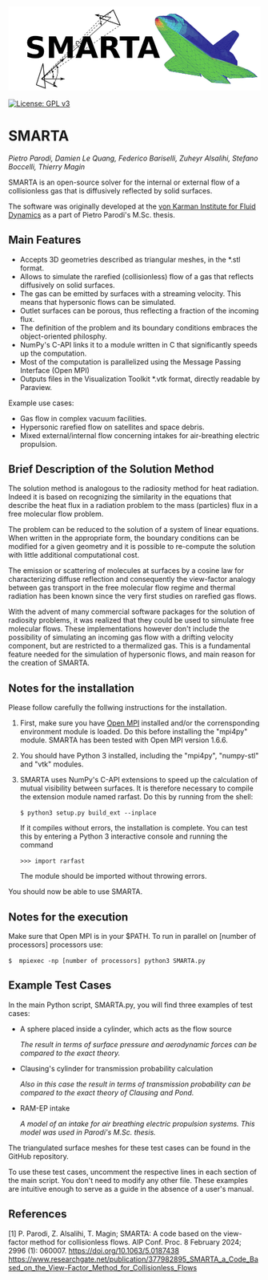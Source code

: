 ![logo](logo2.png)

[![License: GPL v3](https://img.shields.io/badge/License-GPLv3-blue.svg)](https://www.gnu.org/licenses/gpl-3.0)

# SMARTA

*Pietro Parodi, Damien Le Quang, Federico Bariselli, Zuheyr Alsalihi, Stefano Boccelli, Thierry Magin*

SMARTA is an open-source solver for the internal or external flow of a collisionless gas that is diffusively reflected by solid surfaces.

The software was originally developed at the [von Karman Institute for Fluid Dynamics](https://www.vki.ac.be/) as a part of Pietro Parodi's M.Sc. thesis.

## Main Features
  * Accepts 3D geometries described as triangular meshes, in the \*.stl format.
  * Allows to simulate the rarefied (collisionless) flow of a gas that reflects diffusively on solid surfaces.
  * The gas can be emitted by surfaces with a streaming velocity. This means that hypersonic flows can be simulated.
  * Outlet surfaces can be porous, thus reflecting a fraction of the incoming flux.
  * The definition of the problem and its boundary conditions embraces the object-oriented philosphy.
  * NumPy's C-API links it to a module written in C that significantly speeds up the computation.
  * Most of the computation is parallelized using the Message Passing Interface (Open MPI)
  * Outputs files in the Visualization Toolkit \*.vtk format, directly readable by Paraview.
  
  Example use cases:
  
  * Gas flow in complex vacuum facilities.
  * Hypersonic rarefied flow on satellites and space debris.
  * Mixed external/internal flow concerning intakes for air-breathing electric propulsion.

## Brief Description of the Solution Method

The solution method is analogous to the radiosity method for heat radiation. Indeed it is based on recognizing the similarity in the equations that describe the heat flux in a radiation problem to the mass (particles) flux in a free molecular flow problem.

The problem can be reduced to the solution of a system of linear equations. When written in the appropriate form, the boundary conditions can be modified for a given geometry and it is possible to re-compute the solution with little additional computational cost.

The emission or scattering of molecules at surfaces by a cosine law for characterizing diffuse reflection and consequently the view-factor analogy between gas transport in the free molecular flow regime and thermal radiation has been known since the very first studies on rarefied gas flows.

With the advent of many commercial software packages for the solution of radiosity problems, it was realized that they could be used to simulate free molecular flows. These implementations however don't include the possibility of simulating an incoming gas flow with a drifting velocity component, but are restricted to a thermalized gas. This is a fundamental feature needed for the simulation of hypersonic flows, and main reason for the creation of SMARTA.


## Notes for the installation
Please follow carefully the follwing instructions for the installation.

1. First, make sure you have [Open MPI](https://www.open-mpi.org/) installed and/or the corrensponding environment module is loaded. Do this before installing the "mpi4py" module.
SMARTA has been tested with Open MPI version 1.6.6.

2. You should have Python 3 installed, including the "mpi4py", "numpy-stl" and "vtk" modules.

3. SMARTA uses NumPy's C-API extensions to speed up the calculation of mutual visibility between surfaces. It is therefore necessary to compile the extension module named rarfast.
Do this by running from the shell:

   `$ python3 setup.py build_ext --inplace`

   If it compiles without errors, the installation is complete. You can test this by entering a Python 3 interactive console and running the command

   `>>> import rarfast`

   The module should be imported without throwing errors.

You should now be able to use SMARTA.

## Notes for the execution
Make sure that Open MPI is in your $PATH. To run in parallel on [number of processors] processors use:

`$  mpiexec -np [number of processors] python3 SMARTA.py`

## Example Test Cases

In the main Python script, SMARTA.py, you will find three examples of test cases:

* A sphere placed inside a cylinder, which acts as the flow source
   
   *The result in terms of surface pressure and aerodynamic forces can be compared to the exact theory.*
   
* Clausing's cylinder for transmission probability calculation
   
   *Also in this case the result in terms of transmission probability can be compared to the exact theory of Clausing and Pond.*
   
* RAM-EP intake

   *A model of an intake for air breathing electric propulsion systems. This model was used in Parodi's M.Sc. thesis.*

The triangulated surface meshes for these test cases can be found in the GitHub repository.

To use these test cases, uncomment the respective lines in each section of the main script. You don't need to modify any other file. These examples are intuitive enough to serve as a guide in the absence of a user's manual.

## References

[1] P. Parodi, Z. Alsalihi, T. Magin; SMARTA: A code based on the view-factor method for collisionless flows. AIP Conf. Proc. 8 February 2024; 2996 (1): 060007. https://doi.org/10.1063/5.0187438 https://www.researchgate.net/publication/377982895_SMARTA_a_Code_Based_on_the_View-Factor_Method_for_Collisionless_Flows